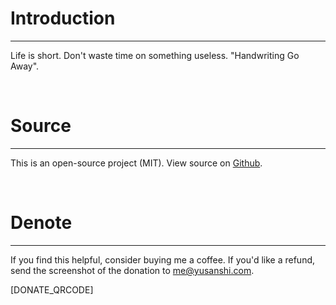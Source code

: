 # Introduction

---

Life is short. Don't waste time on something useless. "Handwriting Go Away".

<br>

# Source

---

This is an open-source project (MIT). View source on [Github](https://github.com/yusanshi/handwriting-go-away).

<br>

# Denote

---

If you find this helpful, consider buying me a coffee. If you'd like a refund, send the screenshot of the donation to me@yusanshi.com.

[DONATE_QRCODE]
